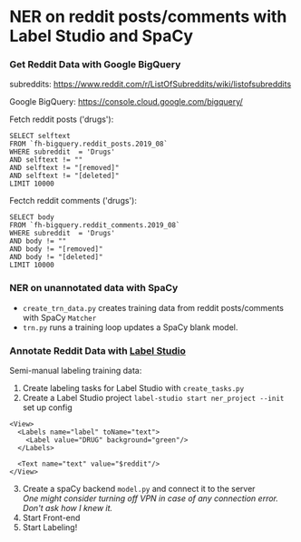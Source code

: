 # NER on reddit posts/comments with Label Studio and SpaCy

### Get Reddit Data with Google BigQuery

subreddits: https://www.reddit.com/r/ListOfSubreddits/wiki/listofsubreddits <br>

Google BigQuery: https://console.cloud.google.com/bigquery/

Fetch reddit posts ('drugs'):
```
SELECT selftext
FROM `fh-bigquery.reddit_posts.2019_08` 
WHERE subreddit  = 'Drugs'
AND selftext != ""
AND selftext != "[removed]"
AND selftext != "[deleted]"
LIMIT 10000
```

Fectch reddit comments ('drugs'):
```
SELECT body
FROM `fh-bigquery.reddit_comments.2019_08` 
WHERE subreddit  = 'Drugs'
AND body != ""
AND body != "[removed]"
AND body != "[deleted]"
LIMIT 10000
```

### NER on unannotated data with SpaCy

* `create_trn_data.py` creates training data from reddit posts/comments with SpaCy `Matcher`
* `trn.py` runs a training loop updates a SpaCy blank model.

### Annotate Reddit Data with [Label Studio](https://labelstud.io/)

Semi-manual labeling training data:

1. Create labeling tasks for Label Studio with `create_tasks.py`
2. Create a Label Studio project `label-studio start ner_project --init`
set up config
```
<View>
  <Labels name="label" toName="text">
    <Label value="DRUG" background="green"/>
  </Labels>

  <Text name="text" value="$reddit"/>
</View>
```
3. Create a spaCy backend `model.py` and connect it to the server <br>
*One might consider turning off VPN in case of any connection error. Don't ask how I knew it.*
4. Start Front-end
5. Start Labeling!

